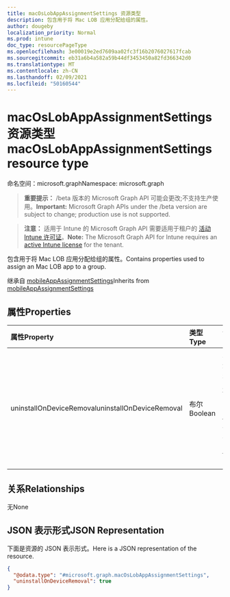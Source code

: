 ```yaml
---
title: macOsLobAppAssignmentSettings 资源类型
description: 包含用于将 Mac LOB 应用分配给组的属性。
author: dougeby
localization_priority: Normal
ms.prod: intune
doc_type: resourcePageType
ms.openlocfilehash: 3e00019e2ed7609aa02fc3f16b2076027617fcab
ms.sourcegitcommit: eb31a6b4a582a59b44df3453450a82fd366342d0
ms.translationtype: MT
ms.contentlocale: zh-CN
ms.lasthandoff: 02/09/2021
ms.locfileid: "50160544"
---
```

# <a name="macoslobappassignmentsettings-resource-type"></a><span data-ttu-id="392f4-103">macOsLobAppAssignmentSettings 资源类型</span><span class="sxs-lookup"><span data-stu-id="392f4-103">macOsLobAppAssignmentSettings resource type</span></span>

<span data-ttu-id="392f4-104">命名空间：microsoft.graph</span><span class="sxs-lookup"><span data-stu-id="392f4-104">Namespace: microsoft.graph</span></span>

> <span data-ttu-id="392f4-105">**重要提示：** /beta 版本的 Microsoft Graph API 可能会更改;不支持生产使用。</span><span class="sxs-lookup"><span data-stu-id="392f4-105">**Important:** Microsoft Graph APIs under the /beta version are subject to change; production use is not supported.</span></span>

> <span data-ttu-id="392f4-106">**注意：** 适用于 Intune 的 Microsoft Graph API 需要适用于租户的 [活动 Intune 许可证](https://go.microsoft.com/fwlink/?linkid=839381)。</span><span class="sxs-lookup"><span data-stu-id="392f4-106">**Note:** The Microsoft Graph API for Intune requires an [active Intune license](https://go.microsoft.com/fwlink/?linkid=839381) for the tenant.</span></span>

<span data-ttu-id="392f4-107">包含用于将 Mac LOB 应用分配给组的属性。</span><span class="sxs-lookup"><span data-stu-id="392f4-107">Contains properties used to assign an Mac LOB  app to a group.</span></span>


<span data-ttu-id="392f4-108">继承自 [mobileAppAssignmentSettings](../resources/intune-shared-mobileappassignmentsettings.md)</span><span class="sxs-lookup"><span data-stu-id="392f4-108">Inherits from [mobileAppAssignmentSettings](../resources/intune-shared-mobileappassignmentsettings.md)</span></span>

## <a name="properties"></a><span data-ttu-id="392f4-109">属性</span><span class="sxs-lookup"><span data-stu-id="392f4-109">Properties</span></span>
|<span data-ttu-id="392f4-110">属性</span><span class="sxs-lookup"><span data-stu-id="392f4-110">Property</span></span>|<span data-ttu-id="392f4-111">类型</span><span class="sxs-lookup"><span data-stu-id="392f4-111">Type</span></span>|<span data-ttu-id="392f4-112">说明</span><span class="sxs-lookup"><span data-stu-id="392f4-112">Description</span></span>|
|:---|:---|:---|
|<span data-ttu-id="392f4-113">uninstallOnDeviceRemoval</span><span class="sxs-lookup"><span data-stu-id="392f4-113">uninstallOnDeviceRemoval</span></span>|<span data-ttu-id="392f4-114">布尔</span><span class="sxs-lookup"><span data-stu-id="392f4-114">Boolean</span></span>|<span data-ttu-id="392f4-115">从 Intune 中删除设备时是否卸载应用。</span><span class="sxs-lookup"><span data-stu-id="392f4-115">Whether or not to uninstall the app when device is removed from Intune.</span></span>|

## <a name="relationships"></a><span data-ttu-id="392f4-116">关系</span><span class="sxs-lookup"><span data-stu-id="392f4-116">Relationships</span></span>
<span data-ttu-id="392f4-117">无</span><span class="sxs-lookup"><span data-stu-id="392f4-117">None</span></span>

## <a name="json-representation"></a><span data-ttu-id="392f4-118">JSON 表示形式</span><span class="sxs-lookup"><span data-stu-id="392f4-118">JSON Representation</span></span>
<span data-ttu-id="392f4-119">下面是资源的 JSON 表示形式。</span><span class="sxs-lookup"><span data-stu-id="392f4-119">Here is a JSON representation of the resource.</span></span>
<!-- {
  "blockType": "resource",
  "@odata.type": "microsoft.graph.macOsLobAppAssignmentSettings"
}
-->
``` json
{
  "@odata.type": "#microsoft.graph.macOsLobAppAssignmentSettings",
  "uninstallOnDeviceRemoval": true
}
```




